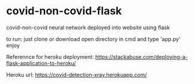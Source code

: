 # covid-non-covid-flask
covid-non-covid neural network deployed into website using flask

to run:
just clone or download 
open directory in cmd
and type 'app.py'
enjoy

Referennce for heroku deployment:
https://stackabuse.com/deploying-a-flask-application-to-heroku/

Heroku url:
https://covid-detection-xray.herokuapp.com/
